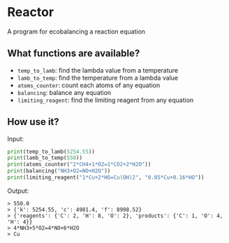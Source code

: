 # Reactor
A program for ecobalancing a reaction equation

## What functions are available?
* `temp_to_lamb`: find the lambda value from a temperature
* `lamb_to_temp`: find the temperature from a lambda value
* `atoms_counter`: count each atoms of any equation
* `balancing`: balance any equation
* `limiting_reagent`: find the limiting reagent from any equation

## How use it?
Input:
```python
print(temp_to_lamb(5254.55))
print(lamb_to_temp(550))
print(atoms_counter("2*CH4+1*O2=1*CO2+2*H2O"))
print(balancing("NH3+O2=NO+H2O"))
print(limiting_reagent("1*Cu+2*HO=Cu(OH)2", "0.05*Cu+0.16*HO"))
```

Output:
```
> 550.0
> {'k': 5254.55, 'c': 4981.4, 'f': 8998.52}
> {'reagents': {'C': 2, 'H': 8, 'O': 2}, 'products': {'C': 1, 'O': 4, 'H': 4}}
> 4*NH3+5*O2=4*NO+6*H2O
> Cu
```
